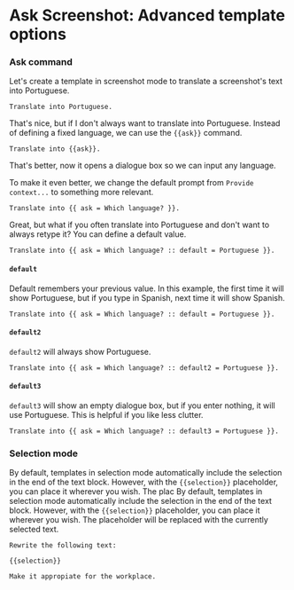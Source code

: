 
# Ask Screenshot: Advanced template options 

### Ask command 

Let's create a template in screenshot mode to translate a screenshot's text into Portuguese. 

```
Translate into Portuguese.
```

That's nice, but if I don't always want to translate into Portuguese. Instead of defining a fixed language, we can use the `{{ask}}` command.

```
Translate into {{ask}}.
```

That's better, now it opens a dialogue box so we can input any language. 

To make it even better, we change the default prompt from `Provide context...` to something more relevant. 

```
Translate into {{ ask = Which language? }}.
```

Great, but what if you often translate into Portuguese and don't want to always retype it? You can define a default value. 

```
Translate into {{ ask = Which language? :: default = Portuguese }}.
```

#### `default`

Default remembers your previous value. In this example, the first time it will show Portuguese, but if you type in Spanish, next time it will show Spanish. 
```
Translate into {{ ask = Which language? :: default = Portuguese }}.
```

#### `default2`

`default2` will always show Portuguese.
```
Translate into {{ ask = Which language? :: default2 = Portuguese }}.
```

#### `default3`

`default3` will show an empty dialogue box, but if you enter nothing, it will use Portuguese. This is helpful if you like less clutter. 
```
Translate into {{ ask = Which language? :: default3 = Portuguese }}.
```





### Selection mode 
By default, templates in selection mode automatically include the selection in the end of the text block. However, with the `{{selection}}` placeholder, you can place it wherever you wish. The plac
By default, templates in selection mode automatically include the selection in the end of the text block. However, with the `{{selection}}` placeholder, you can place it wherever you wish. The placeholder will be replaced with the currently selected text. 

```text
Rewrite the following text:

{{selection}}

Make it appropiate for the workplace. 
```